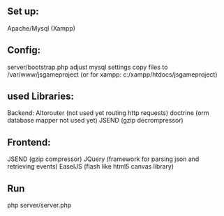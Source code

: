 ## Set up:
Apache/Mysql (Xampp)

## Config:
server/bootstrap.php adjust mysql settings
copy files to /var/www/jsgameproject (or for xampp: c:/xampp/htdocs/jsgameproject)

## used Libraries:
Backend:
Altorouter (not used yet routing http requests)
doctrine (orm database mapper not used yet)
JSEND (gzip decrompressor)

## Frontend:
JSEND (gzip compressor)
JQuery (framework for parsing json and retrieving events)
EaselJS (flash like html5 canvas library)

## Run
php server/server.php

